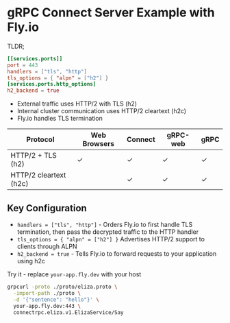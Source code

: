 # gRPC Connect Server Example with Fly.io

TLDR;
```toml
[[services.ports]]
port = 443
handlers = ["tls", "http"]
tls_options = { "alpn" = ["h2"] }
[services.ports.http_options]
h2_backend = true
```

- External traffic uses HTTP/2 with TLS (h2)
- Internal cluster communication uses HTTP/2 cleartext (h2c)
- Fly.io handles TLS termination

| Protocol | Web Browsers | Connect | gRPC-web | gRPC |
|----------|-------------|----------|-----------|------|
| HTTP/2 + TLS (h2) | ✓ | ✓ | ✓ | ✓ |
| HTTP/2 cleartext (h2c) | | ✓ | ✓ | ✓ |

## Key Configuration

- `handlers = ["tls", "http"]` - Orders Fly.io to first handle TLS termination, then pass the decrypted traffic to the HTTP handler
- `tls_options = { "alpn" = ["h2"] }` Advertises HTTP/2 support to clients through ALPN
- `h2_backend = true` - Tells Fly.io to forward requests to your application using h2c


Try it - replace `your-app.fly.dev` with your host
```bash
grpcurl -proto ./proto/eliza.proto \
  -import-path ./proto \
  -d '{"sentence": "hello"}' \
  your-app.fly.dev:443 \
  connectrpc.eliza.v1.ElizaService/Say
```